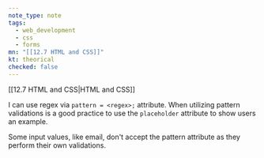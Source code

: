 ```yaml
---
note_type: note
tags:
  - web_development
  - css
  - forms
mn: "[[12.7 HTML and CSS]]"
kt: theorical
checked: false
---
```

[[12.7 HTML and CSS|HTML and CSS]]

I can use regex via `pattern = <regex>;` attribute. When utilizing pattern validations is a good practice to use the `placeholder` attribute to show users an example. 

Some input values, like email, don't accept the pattern attribute as they perform their own validations. 